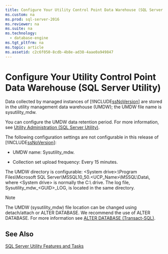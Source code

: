 ```yaml
---
title: Configure Your Utility Control Point Data Warehouse (SQL Server Utility)
ms.custom: na
ms.prod: sql-server-2016
ms.reviewer: na
ms.suite: na
ms.technology: 
  - database-engine
ms.tgt_pltfrm: na
ms.topic: article
ms.assetid: c2c6f050-8cdb-4b8e-ad38-4aae0a949847
---
```

# Configure Your Utility Control Point Data Warehouse (SQL Server Utility)
  Data collected by managed instances of [!INCLUDE[ssNoVersion](../../Token\Other/ssNoVersion_md.md)] are stored in the utility management data warehouse \(UMDW\); the UMDW file name is sysutility\_mdw.  
  
 You can configure the UMDW data retention period. For more information, see [Utility Administration &#40;SQL Server Utility&#41;](../Topic/Utility%20Administration%20\(SQL%20Server%20Utility\).md).  
  
 The following configuration settings are not configurable in this release of [!INCLUDE[ssNoVersion](../../Token\Other/ssNoVersion_md.md)]:  
  
-   UMDW name: Sysutility\_mdw.  
  
-   Collection set upload frequency: Every 15 minutes.  
  
 The UMDW directory is configurable: \<System drive\>:\\Program Files\\Microsoft SQL Server\\MSSQL10\_50.\<UCP\_Name\>\\MSSQL\\Data\\, where \<System drive\> is normally the C:\\ drive. The log file, Sysutility\_mdw\_\<GUID\>\_LOG, is located in the same directory.  
  
> [!NOTE]  
>  The UMDW \(sysutility\_mdw\) file location can be changed using detach\/attach or ALTER DATABASE. We recommend the use of ALTER DATABASE. For more information see [ALTER DATABASE &#40;Transact-SQL&#41;](../Topic/ALTER%20DATABASE%20\(Transact-SQL\).md).  
  
## See Also  
 [SQL Server Utility Features and Tasks](../../Topics\TopicNameNotContainA/SQL-Server-Utility-Features-and-Tasks.md)  
  
  